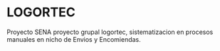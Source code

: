 # LOGORTEC
Proyecto SENA
proyecto grupal logortec, sistematizacion en procesos manuales en nicho de Envios y Encomiendas.

